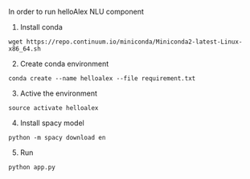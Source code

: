 In order to run helloAlex NLU component 

1) Install conda

`wget https://repo.continuum.io/miniconda/Miniconda2-latest-Linux-x86_64.sh`

2) Create conda environment

`conda create --name helloalex --file requirement.txt`

3) Active the environment

`source activate helloalex`

4) Install spacy model

`python -m spacy download en`

5) Run

`python app.py`
